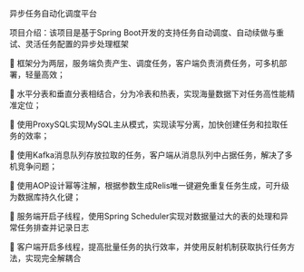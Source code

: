 异步任务自动化调度平台

项目介绍：该项目是基于Spring Boot开发的支持任务自动调度、自动续做与重试、灵活任务配置的异步处理框架

	框架分为两层，服务端负责产生、调度任务，客户端负责消费任务，可多机部署，轻量高效；

	水平分表和垂直分表相结合，分为冷表和热表，实现海量数据下对任务高性能精准定位；

	使用ProxySQL实现MySQL主从模式，实现读写分离，加快创建任务和拉取任务的效率；

	使用Kafka消息队列存放拉取的任务，客户端从消息队列中占据任务，解决了多机竞争问题；

	使用AOP设计幂等注解，根据参数生成Relis唯一键避免重复任务生成，可升级为数据库持久化键；

	服务端开启子线程，使用Spring Scheduler实现对数据量过大的表的处理和异常任务排查并记录日志

	客户端开启多线程，提高批量任务的执行效率，并使用反射机制获取执行任务方法，实现完全解耦合
